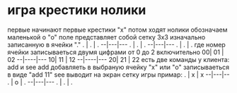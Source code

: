 # игра крестики нолики 
первые начинают первые крестики "x" потом ходят нолики обозначаем маленькой о "o"
поле представляет собой сетку 3х3 изначально записанную в ячейки "."
    . | . | .
    --|---|---
    . | . | .
    --|---|---
    . | . | .
где номер ячейки записываеться двумя цифрами от 0 до 2 включительно
    00| 01 | 02
    --|----|---
    10| 11 | 12
    --|----|---
    20| 21 | 22
  есть две команды у клиента:
  add и see
  add добавляеть в выбраную ячейку "x" или "o" записываеться в виде "add 11"
  see выводит на экран сетку игры примар:
    . | x | x
    --|---|--
    . | o | .
    --|---|---
    . | . | .
